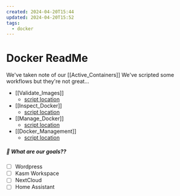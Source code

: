 ```yaml
---
created: 2024-04-20T15:44
updated: 2024-04-20T15:52
tags:
  - docker
---
```




# Docker ReadMe

We've taken note of our [[Active_Containers]]
We've scripted some workflows but they're not great...
- [[Validate_Images]]
	- [script location](https://github.com/jayfirns/Docker/blob/main/scripts/Validate_Docker_Images.sh)
- [[Inspect_Docker]]
	- [script location](https://github.com/jayfirns/Docker/blob/main/scripts/Inspect_Docker.sh)
- [[Manage_Docker]]
	- [script location](https://github.com/jayfirns/Docker/blob/main/scripts/Manage_Docker.sh)
- [[Docker_Management]]
	- [script location](https://github.com/jayfirns/Docker/blob/main/scripts/Docker_Management.sh)

##### 🚀 What are our goals??
- [ ] Wordpress
- [ ] Kasm Workspace
- [ ] NextCloud
- [ ] Home Assistant
